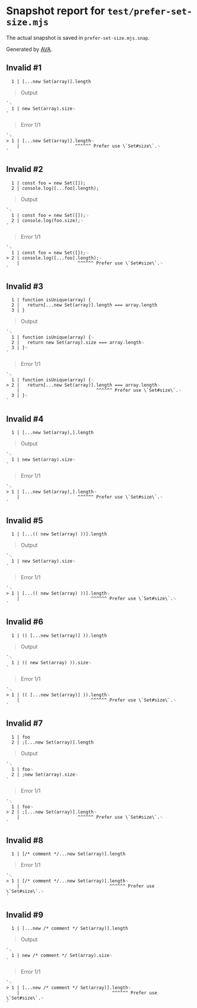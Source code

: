 # Snapshot report for `test/prefer-set-size.mjs`

The actual snapshot is saved in `prefer-set-size.mjs.snap`.

Generated by [AVA](https://avajs.dev).

## Invalid #1
      1 | [...new Set(array)].length

> Output

    `␊
      1 | new Set(array).size␊
    `

> Error 1/1

    `␊
    > 1 | [...new Set(array)].length␊
        |                     ^^^^^^ Prefer use \`Set#size\`.␊
    `

## Invalid #2
      1 | const foo = new Set([]);
      2 | console.log([...foo].length);

> Output

    `␊
      1 | const foo = new Set([]);␊
      2 | console.log(foo.size);␊
    `

> Error 1/1

    `␊
      1 | const foo = new Set([]);␊
    > 2 | console.log([...foo].length);␊
        |                      ^^^^^^ Prefer use \`Set#size\`.␊
    `

## Invalid #3
      1 | function isUnique(array) {
      2 | 	return[...new Set(array)].length === array.length
      3 | }

> Output

    `␊
      1 | function isUnique(array) {␊
      2 | 	return new Set(array).size === array.length␊
      3 | }␊
    `

> Error 1/1

    `␊
      1 | function isUnique(array) {␊
    > 2 | 	return[...new Set(array)].length === array.length␊
        | 	                          ^^^^^^ Prefer use \`Set#size\`.␊
      3 | }␊
    `

## Invalid #4
      1 | [...new Set(array),].length

> Output

    `␊
      1 | new Set(array).size␊
    `

> Error 1/1

    `␊
    > 1 | [...new Set(array),].length␊
        |                      ^^^^^^ Prefer use \`Set#size\`.␊
    `

## Invalid #5
      1 | [...(( new Set(array) ))].length

> Output

    `␊
      1 | new Set(array).size␊
    `

> Error 1/1

    `␊
    > 1 | [...(( new Set(array) ))].length␊
        |                           ^^^^^^ Prefer use \`Set#size\`.␊
    `

## Invalid #6
      1 | (( [...new Set(array)] )).length

> Output

    `␊
      1 | (( new Set(array) )).size␊
    `

> Error 1/1

    `␊
    > 1 | (( [...new Set(array)] )).length␊
        |                           ^^^^^^ Prefer use \`Set#size\`.␊
    `

## Invalid #7
      1 | foo
      2 | ;[...new Set(array)].length

> Output

    `␊
      1 | foo␊
      2 | ;new Set(array).size␊
    `

> Error 1/1

    `␊
      1 | foo␊
    > 2 | ;[...new Set(array)].length␊
        |                      ^^^^^^ Prefer use \`Set#size\`.␊
    `

## Invalid #8
      1 | [/* comment */...new Set(array)].length

> Error 1/1

    `␊
    > 1 | [/* comment */...new Set(array)].length␊
        |                                  ^^^^^^ Prefer use \`Set#size\`.␊
    `

## Invalid #9
      1 | [...new /* comment */ Set(array)].length

> Output

    `␊
      1 | new /* comment */ Set(array).size␊
    `

> Error 1/1

    `␊
    > 1 | [...new /* comment */ Set(array)].length␊
        |                                   ^^^^^^ Prefer use \`Set#size\`.␊
    `
